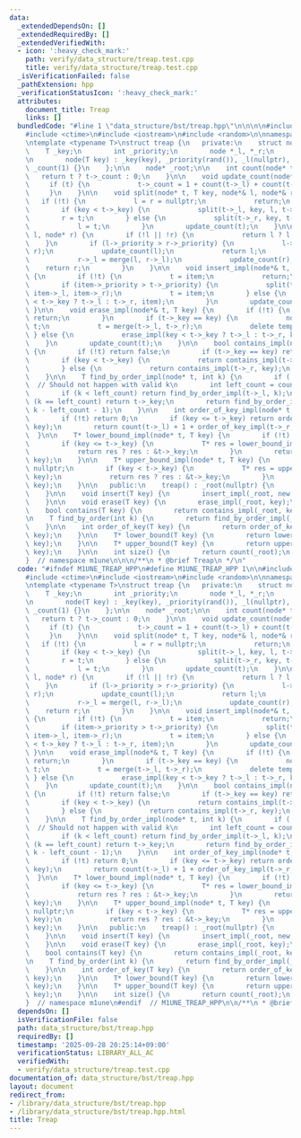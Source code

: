 ```yaml
---
data:
  _extendedDependsOn: []
  _extendedRequiredBy: []
  _extendedVerifiedWith:
  - icon: ':heavy_check_mark:'
    path: verify/data_structure/treap.test.cpp
    title: verify/data_structure/treap.test.cpp
  _isVerificationFailed: false
  _pathExtension: hpp
  _verificationStatusIcon: ':heavy_check_mark:'
  attributes:
    document_title: Treap
    links: []
  bundledCode: "#line 1 \"data_structure/bst/treap.hpp\"\n\n\n\n#include <algorithm>\n\
    #include <ctime>\n#include <iostream>\n#include <random>\n\nnamespace m1une {\n\
    \ntemplate <typename T>\nstruct treap {\n   private:\n    struct node {\n    \
    \    T _key;\n        int _priority;\n        node *_l, *_r;\n        int _count;\n\
    \n        node(T key) : _key(key), _priority(rand()), _l(nullptr), _r(nullptr),\
    \ _count(1) {}\n    };\n\n    node* _root;\n\n    int count(node* t) {\n     \
    \   return t ? t->_count : 0;\n    }\n\n    void update_count(node* t) {\n   \
    \     if (t) {\n            t->_count = 1 + count(t->_l) + count(t->_r);\n   \
    \     }\n    }\n\n    void split(node* t, T key, node*& l, node*& r) {\n     \
    \   if (!t) {\n            l = r = nullptr;\n            return;\n        }\n\
    \        if (key < t->_key) {\n            split(t->_l, key, l, t->_l);\n    \
    \        r = t;\n        } else {\n            split(t->_r, key, t->_r, r);\n\
    \            l = t;\n        }\n        update_count(t);\n    }\n\n    node* merge(node*\
    \ l, node* r) {\n        if (!l || !r) {\n            return l ? l : r;\n    \
    \    }\n        if (l->_priority > r->_priority) {\n            l->_r = merge(l->_r,\
    \ r);\n            update_count(l);\n            return l;\n        } else {\n\
    \            r->_l = merge(l, r->_l);\n            update_count(r);\n        \
    \    return r;\n        }\n    }\n\n    void insert_impl(node*& t, node* item)\
    \ {\n        if (!t) {\n            t = item;\n            return;\n        }\n\
    \        if (item->_priority > t->_priority) {\n            split(t, item->_key,\
    \ item->_l, item->_r);\n            t = item;\n        } else {\n            insert_impl(item->_key\
    \ < t->_key ? t->_l : t->_r, item);\n        }\n        update_count(t);\n   \
    \ }\n\n    void erase_impl(node*& t, T key) {\n        if (!t) {\n           \
    \ return;\n        }\n        if (t->_key == key) {\n            node* temp =\
    \ t;\n            t = merge(t->_l, t->_r);\n            delete temp;\n       \
    \ } else {\n            erase_impl(key < t->_key ? t->_l : t->_r, key);\n    \
    \    }\n        update_count(t);\n    }\n\n    bool contains_impl(node* t, T key)\
    \ {\n        if (!t) return false;\n        if (t->_key == key) return true;\n\
    \        if (key < t->_key) {\n            return contains_impl(t->_l, key);\n\
    \        } else {\n            return contains_impl(t->_r, key);\n        }\n\
    \    }\n\n    T find_by_order_impl(node* t, int k) {\n        if (!t) return T();\
    \  // Should not happen with valid k\n        int left_count = count(t->_l);\n\
    \        if (k < left_count) return find_by_order_impl(t->_l, k);\n        if\
    \ (k == left_count) return t->_key;\n        return find_by_order_impl(t->_r,\
    \ k - left_count - 1);\n    }\n\n    int order_of_key_impl(node* t, T key) {\n\
    \        if (!t) return 0;\n        if (key <= t->_key) return order_of_key_impl(t->_l,\
    \ key);\n        return count(t->_l) + 1 + order_of_key_impl(t->_r, key);\n  \
    \  }\n\n    T* lower_bound_impl(node* t, T key) {\n        if (!t) return nullptr;\n\
    \        if (key <= t->_key) {\n            T* res = lower_bound_impl(t->_l, key);\n\
    \            return res ? res : &t->_key;\n        }\n        return lower_bound_impl(t->_r,\
    \ key);\n    }\n\n    T* upper_bound_impl(node* t, T key) {\n        if (!t) return\
    \ nullptr;\n        if (key < t->_key) {\n            T* res = upper_bound_impl(t->_l,\
    \ key);\n            return res ? res : &t->_key;\n        }\n        return upper_bound_impl(t->_r,\
    \ key);\n    }\n\n   public:\n    treap() : _root(nullptr) {\n        srand(time(NULL));\n\
    \    }\n\n    void insert(T key) {\n        insert_impl(_root, new node(key));\n\
    \    }\n\n    void erase(T key) {\n        erase_impl(_root, key);\n    }\n\n\
    \    bool contains(T key) {\n        return contains_impl(_root, key);\n    }\n\
    \n    T find_by_order(int k) {\n        return find_by_order_impl(_root, k);\n\
    \    }\n\n    int order_of_key(T key) {\n        return order_of_key_impl(_root,\
    \ key);\n    }\n\n    T* lower_bound(T key) {\n        return lower_bound_impl(_root,\
    \ key);\n    }\n\n    T* upper_bound(T key) {\n        return upper_bound_impl(_root,\
    \ key);\n    }\n\n    int size() {\n        return count(_root);\n    }\n};\n\n\
    }  // namespace m1une\n\n\n/**\n * @brief Treap\n */\n"
  code: "#ifndef M1UNE_TREAP_HPP\n#define M1UNE_TREAP_HPP 1\n\n#include <algorithm>\n\
    #include <ctime>\n#include <iostream>\n#include <random>\n\nnamespace m1une {\n\
    \ntemplate <typename T>\nstruct treap {\n   private:\n    struct node {\n    \
    \    T _key;\n        int _priority;\n        node *_l, *_r;\n        int _count;\n\
    \n        node(T key) : _key(key), _priority(rand()), _l(nullptr), _r(nullptr),\
    \ _count(1) {}\n    };\n\n    node* _root;\n\n    int count(node* t) {\n     \
    \   return t ? t->_count : 0;\n    }\n\n    void update_count(node* t) {\n   \
    \     if (t) {\n            t->_count = 1 + count(t->_l) + count(t->_r);\n   \
    \     }\n    }\n\n    void split(node* t, T key, node*& l, node*& r) {\n     \
    \   if (!t) {\n            l = r = nullptr;\n            return;\n        }\n\
    \        if (key < t->_key) {\n            split(t->_l, key, l, t->_l);\n    \
    \        r = t;\n        } else {\n            split(t->_r, key, t->_r, r);\n\
    \            l = t;\n        }\n        update_count(t);\n    }\n\n    node* merge(node*\
    \ l, node* r) {\n        if (!l || !r) {\n            return l ? l : r;\n    \
    \    }\n        if (l->_priority > r->_priority) {\n            l->_r = merge(l->_r,\
    \ r);\n            update_count(l);\n            return l;\n        } else {\n\
    \            r->_l = merge(l, r->_l);\n            update_count(r);\n        \
    \    return r;\n        }\n    }\n\n    void insert_impl(node*& t, node* item)\
    \ {\n        if (!t) {\n            t = item;\n            return;\n        }\n\
    \        if (item->_priority > t->_priority) {\n            split(t, item->_key,\
    \ item->_l, item->_r);\n            t = item;\n        } else {\n            insert_impl(item->_key\
    \ < t->_key ? t->_l : t->_r, item);\n        }\n        update_count(t);\n   \
    \ }\n\n    void erase_impl(node*& t, T key) {\n        if (!t) {\n           \
    \ return;\n        }\n        if (t->_key == key) {\n            node* temp =\
    \ t;\n            t = merge(t->_l, t->_r);\n            delete temp;\n       \
    \ } else {\n            erase_impl(key < t->_key ? t->_l : t->_r, key);\n    \
    \    }\n        update_count(t);\n    }\n\n    bool contains_impl(node* t, T key)\
    \ {\n        if (!t) return false;\n        if (t->_key == key) return true;\n\
    \        if (key < t->_key) {\n            return contains_impl(t->_l, key);\n\
    \        } else {\n            return contains_impl(t->_r, key);\n        }\n\
    \    }\n\n    T find_by_order_impl(node* t, int k) {\n        if (!t) return T();\
    \  // Should not happen with valid k\n        int left_count = count(t->_l);\n\
    \        if (k < left_count) return find_by_order_impl(t->_l, k);\n        if\
    \ (k == left_count) return t->_key;\n        return find_by_order_impl(t->_r,\
    \ k - left_count - 1);\n    }\n\n    int order_of_key_impl(node* t, T key) {\n\
    \        if (!t) return 0;\n        if (key <= t->_key) return order_of_key_impl(t->_l,\
    \ key);\n        return count(t->_l) + 1 + order_of_key_impl(t->_r, key);\n  \
    \  }\n\n    T* lower_bound_impl(node* t, T key) {\n        if (!t) return nullptr;\n\
    \        if (key <= t->_key) {\n            T* res = lower_bound_impl(t->_l, key);\n\
    \            return res ? res : &t->_key;\n        }\n        return lower_bound_impl(t->_r,\
    \ key);\n    }\n\n    T* upper_bound_impl(node* t, T key) {\n        if (!t) return\
    \ nullptr;\n        if (key < t->_key) {\n            T* res = upper_bound_impl(t->_l,\
    \ key);\n            return res ? res : &t->_key;\n        }\n        return upper_bound_impl(t->_r,\
    \ key);\n    }\n\n   public:\n    treap() : _root(nullptr) {\n        srand(time(NULL));\n\
    \    }\n\n    void insert(T key) {\n        insert_impl(_root, new node(key));\n\
    \    }\n\n    void erase(T key) {\n        erase_impl(_root, key);\n    }\n\n\
    \    bool contains(T key) {\n        return contains_impl(_root, key);\n    }\n\
    \n    T find_by_order(int k) {\n        return find_by_order_impl(_root, k);\n\
    \    }\n\n    int order_of_key(T key) {\n        return order_of_key_impl(_root,\
    \ key);\n    }\n\n    T* lower_bound(T key) {\n        return lower_bound_impl(_root,\
    \ key);\n    }\n\n    T* upper_bound(T key) {\n        return upper_bound_impl(_root,\
    \ key);\n    }\n\n    int size() {\n        return count(_root);\n    }\n};\n\n\
    }  // namespace m1une\n#endif  // M1UNE_TREAP_HPP\n\n/**\n * @brief Treap\n */\n"
  dependsOn: []
  isVerificationFile: false
  path: data_structure/bst/treap.hpp
  requiredBy: []
  timestamp: '2025-09-28 20:25:14+09:00'
  verificationStatus: LIBRARY_ALL_AC
  verifiedWith:
  - verify/data_structure/treap.test.cpp
documentation_of: data_structure/bst/treap.hpp
layout: document
redirect_from:
- /library/data_structure/bst/treap.hpp
- /library/data_structure/bst/treap.hpp.html
title: Treap
---
```

